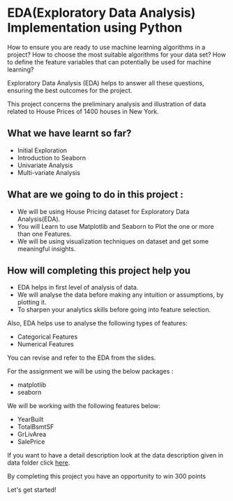 # EDA(Exploratory Data Analysis) Implementation using Python
How to ensure you are ready to use machine learning algorithms in a project?
How to choose the most suitable algorithms for your data set? 
How to define the feature variables that can potentially be used for machine learning?

Exploratory Data Analysis (EDA) helps to answer all these questions, ensuring the best outcomes for the project.

This project concerns the preliminary analysis and illustration of data related 
to House Prices of 1400 houses in New York.

## What we have learnt so far?
* Initial Exploration
* Introduction to Seaborn
* Univariate Analysis
* Multi-variate Analysis

## What are we going to do in this project :
- We will be using House Pricing dataset for Exploratory Data Analysis(EDA). 
- You will Learn to use Matplotlib and Seaborn to Plot the one or more than one Features.
- We will be using visualization techniques on dataset and get some meaningful insights.

## How will completing this project help you
- EDA helps in first level of analysis of data.
- We will analyse the data before making any intuition or assumptions, by plotting it.
- To sharpen your analytics skills before going into feature selection.

Also, EDA helps use to analyse the following types of features:
* Categorical Features
* Numerical Features

You can revise and refer to the EDA from the slides.

For the assignment we will be using the below packages :
* matplotlib
* seaborn

We will be working with the following features below:
* YearBuilt
* TotalBsmtSF
* GrLivArea 
* SalePrice

If you want to have a detail description look at the data description given in data folder
click [here](https://github.com/MayureshShilotri/GA_extended_content/blob/master/Data/house_pricing/data_description.txt).

By completing this project you have an opportunity to win 300 points

Let's get started!
